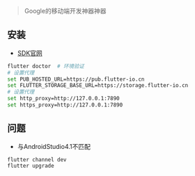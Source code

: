 <!-- 
title: Flutter
sort: 
--> 

> Google的移动端开发神器神器

## 安装

- [SDK官网](https://flutter.dev/docs/development/tools/sdk/releases)

```bash
flutter doctor	# 环境验证
# 设置代理
set PUB_HOSTED_URL=https://pub.flutter-io.cn
set FLUTTER_STORAGE_BASE_URL=https://storage.flutter-io.cn
# 设置代理
set http_proxy=http://127.0.0.1:7890
set https_proxy=http://127.0.0.1:7890
```

## 问题

- 与AndroidStudio4.1不匹配

```
flutter channel dev
flutter upgrade
```

